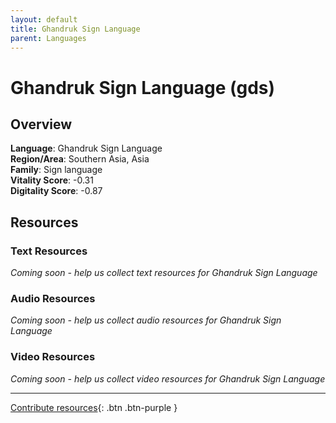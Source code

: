 ```yaml
---
layout: default
title: Ghandruk Sign Language
parent: Languages
---
```


# Ghandruk Sign Language (gds)

## Overview

**Language**: Ghandruk Sign Language  
**Region/Area**: Southern Asia, Asia  
**Family**: Sign language  
**Vitality Score**: -0.31  
**Digitality Score**: -0.87  

## Resources

### Text Resources
*Coming soon - help us collect text resources for Ghandruk Sign Language*

### Audio Resources
*Coming soon - help us collect audio resources for Ghandruk Sign Language*

### Video Resources
*Coming soon - help us collect video resources for Ghandruk Sign Language*

---

[Contribute resources](https://fairtrain.github.io/){: .btn .btn-purple }
